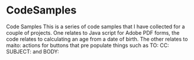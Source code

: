# CodeSamples
Code Samples
This is a series of code samples that I have collected for a couple of projects. 
One relates to Java script for Adobe PDF forms, the code relates to calculating an age from a date of birth. 
The other relates to maito: actions for buttons that pre populate things such as TO: CC: SUBJECT: and BODY:
